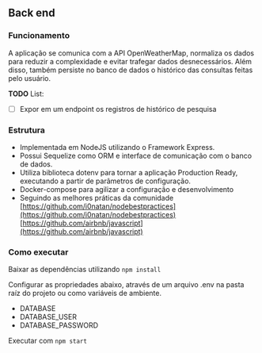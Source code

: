 
## Back end


### Funcionamento

A aplicação se comunica com a API OpenWeatherMap, normaliza os dados para reduzir a complexidade e evitar trafegar dados desnecessários.
Além disso, também persiste no banco de dados o histórico das consultas feitas pelo usuário.

**TODO** List:
- [ ] Expor em um endpoint os registros de histórico de pesquisa


### Estrutura

* Implementada em NodeJS utilizando o Framework Express.
* Possui Sequelize como ORM e interface de comunicação com o banco de dados.
* Utiliza biblioteca dotenv para tornar a aplicação Production Ready, executando a partir de parâmetros de configuração.
* Docker-compose para agilizar a configuração e desenvolvimento
* Seguindo as melhores práticas da comunidade [https://github.com/i0natan/nodebestpractices](https://github.com/i0natan/nodebestpractices)
[https://github.com/airbnb/javascript](https://github.com/airbnb/javascript)


### Como executar

Baixar as dependências utilizando `npm install`

Configurar as propriedades abaixo, através de um arquivo .env na pasta raíz do projeto ou como variáveis de ambiente.
* DATABASE
* DATABASE_USER
* DATABASE_PASSWORD

Executar com `npm start`
